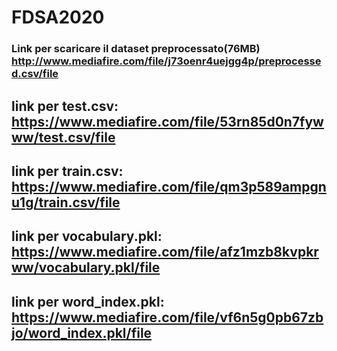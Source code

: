 # FDSA2020
### Link per scaricare il dataset preprocessato(76MB)  http://www.mediafire.com/file/j73oenr4uejgg4p/preprocessed.csv/file

## link per test.csv: https://www.mediafire.com/file/53rn85d0n7fywww/test.csv/file
## link per train.csv: https://www.mediafire.com/file/qm3p589ampgnu1g/train.csv/file
## link per vocabulary.pkl: https://www.mediafire.com/file/afz1mzb8kvpkrww/vocabulary.pkl/file
## link per word_index.pkl: https://www.mediafire.com/file/vf6n5g0pb67zbjo/word_index.pkl/file
